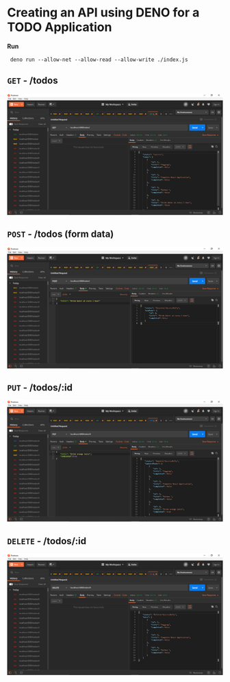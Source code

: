# Creating an API using DENO for a TODO Application
**Run**

```
 deno run --allow-net --allow-read --allow-write ./index.js
```

## **`GET`** - /todos
![get](get.png)

## **`POST`** - /todos (form data)
![post](post.png)

## **`PUT`** - /todos/:id
![put](put.png)

## **`DELETE`** - /todos/:id
![delete](Delete.png)


